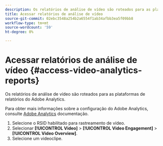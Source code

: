 ```yaml
---
description: Os relatórios de análise de vídeo são roteados para as plataformas de relatórios do Adobe Analytics.
title: Acessar relatórios de análise de vídeo
source-git-commit: 02ebc3548a254b2a6554f1ab34afbb3ea5f09bb8
workflow-type: tm+mt
source-wordcount: '59'
ht-degree: 0%

---
```


# Acessar relatórios de análise de vídeo {#access-video-analytics-reports}

Os relatórios de análise de vídeo são roteados para as plataformas de relatórios do Adobe Analytics.

Para obter mais informações sobre a configuração do Adobe Analytics, consulte [Adobe Analytics](https://microsite.omniture.com/t2/help/en_US/reference/) documentação.
1. Selecione o RSID habilitado para rastreamento de vídeo.
1. Selecionar **[!UICONTROL Video]** > **[!UICONTROL Video Engagement]** > **[!UICONTROL Video Overview]**.
1. Selecione um videoclipe.
